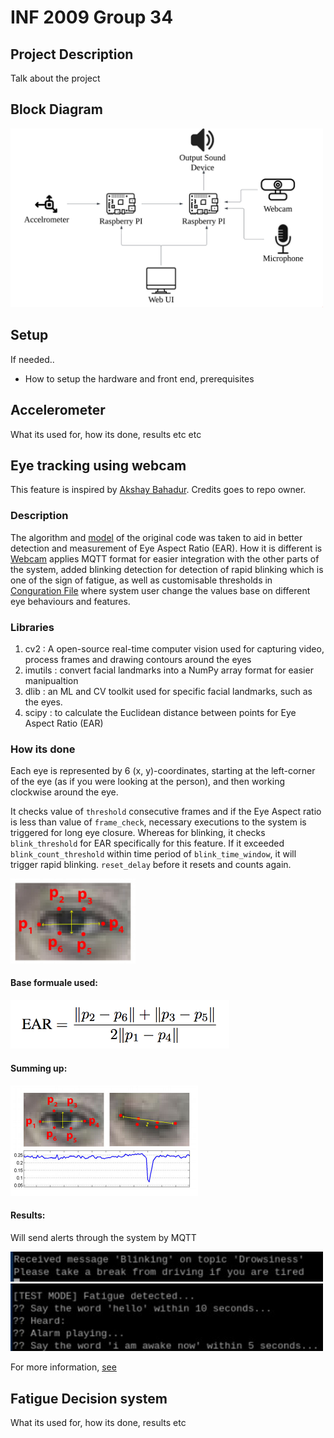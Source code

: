 # INF 2009 Group 34

## Project Description
Talk about the project

## Block Diagram

<img src="assets/system-design.png" alt="drawing" width="500"/>

## Setup
If needed..

- How to setup the hardware and front end, prerequisites 

## Accelerometer
What its used for, how its done, results etc etc

## Eye tracking using webcam

This feature is inspired by [Akshay Bahadur](https://github.com/akshaybahadur21/Drowsiness_Detection.git). Credits goes to repo owner.

### Description

The algorithm and [model](models/shape_predictor_68_face_landmarks.dat) of the original code was taken to aid in better detection and measurement of Eye Aspect Ratio (EAR). How it is different is [Webcam](webcam.py) applies MQTT format for easier integration with the other parts of the system, added blinking detection for detection of rapid blinking which is one of the sign of fatigue, as well as customisable thresholds in [Conguration File](config.json) where system user change the values base on different eye behaviours and features.

### Libraries

1) cv2 : A open-source real-time computer vision used for capturing video, process frames and drawing contours around the eyes
2) imutils : convert facial landmarks into a NumPy array format for easier manipualtion
3) dlib : an ML and CV toolkit used for specific facial landmarks, such as the eyes.
4) scipy : to calculate the Euclidean distance between points for Eye Aspect Ratio (EAR)

### How its done 

Each eye is represented by 6 (x, y)-coordinates, starting at the left-corner of the eye (as if you were looking at the person), and then working clockwise around the eye.

It checks value of `threshold` consecutive frames and if the Eye Aspect ratio is less than value of `frame_check`, necessary executions to the system is triggered for long eye closure. Whereas for blinking, it checks `blink_threshold` for EAR specifically for this feature. If it exceeded `blink_count_threshold` within time period of `blink_time_window`, it will trigger rapid blinking. `reset_delay` before it resets and counts again.

<img src="assets/eye1.jpg" alt="drawing" width="200"/>

#### Base formuale used:

<img src="assets/eye2.png" alt="drawing" width="350"/>

#### Summing up:

<img src="assets/eye3.jpg" alt="drawing" width="300"/>

#### Results:

Will send alerts through the system by MQTT

<img src="assets/blinking.jpg" alt="drawing" width="500"/>

<img src="assets/alarm.jpg" alt="drawing" width="500"/>

For more information, [see](https://www.pyimagesearch.com/2017/05/08/drowsiness-detection-opencv/)


## Fatigue Decision system
What its used for, how its done, results etc
